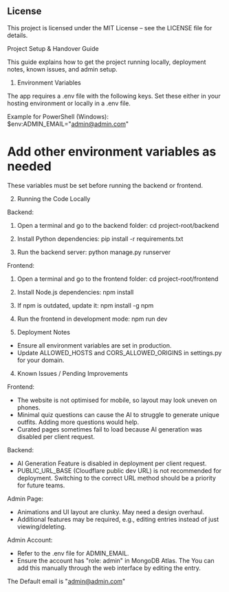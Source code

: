 ## License
This project is licensed under the MIT License – see the LICENSE file for details.

Project Setup & Handover Guide

This guide explains how to get the project running locally, deployment notes, known issues, and admin setup.

1. Environment Variables

The app requires a .env file with the following keys. Set these either in your hosting environment or locally in a .env file.

Example for PowerShell (Windows):
$env:ADMIN_EMAIL="admin@admin.com"
# Add other environment variables as needed

These variables must be set before running the backend or frontend.

2. Running the Code Locally

Backend:

1. Open a terminal and go to the backend folder:
cd project-root/backend

2. Install Python dependencies:
pip install -r requirements.txt

3. Run the backend server:
python manage.py runserver

Frontend:

1. Open a terminal and go to the frontend folder:
cd project-root/frontend

2. Install Node.js dependencies:
npm install

3. If npm is outdated, update it:
npm install -g npm

4. Run the frontend in development mode:
npm run dev

3. Deployment Notes

- Ensure all environment variables are set in production.
- Update ALLOWED_HOSTS and CORS_ALLOWED_ORIGINS in settings.py for your domain.

4. Known Issues / Pending Improvements

Frontend:

- The website is not optimised for mobile, so layout may look uneven on phones.
- Minimal quiz questions can cause the AI to struggle to generate unique outfits. Adding more questions would help.
- Curated pages sometimes fail to load because AI generation was disabled per client request.

Backend:

- AI Generation Feature is disabled in deployment per client request.
- PUBLIC_URL_BASE (Cloudflare public dev URL) is not recommended for deployment. Switching to the correct URL method should be a priority for future teams.

Admin Page:

- Animations and UI layout are clunky. May need a design overhaul.
- Additional features may be required, e.g., editing entries instead of just viewing/deleting.

Admin Account:

- Refer to the .env file for ADMIN_EMAIL.
- Ensure the account has "role: admin" in MongoDB Atlas. The You can add this manually through the web interface by editing the entry.

The Default email is "admin@admin.com"